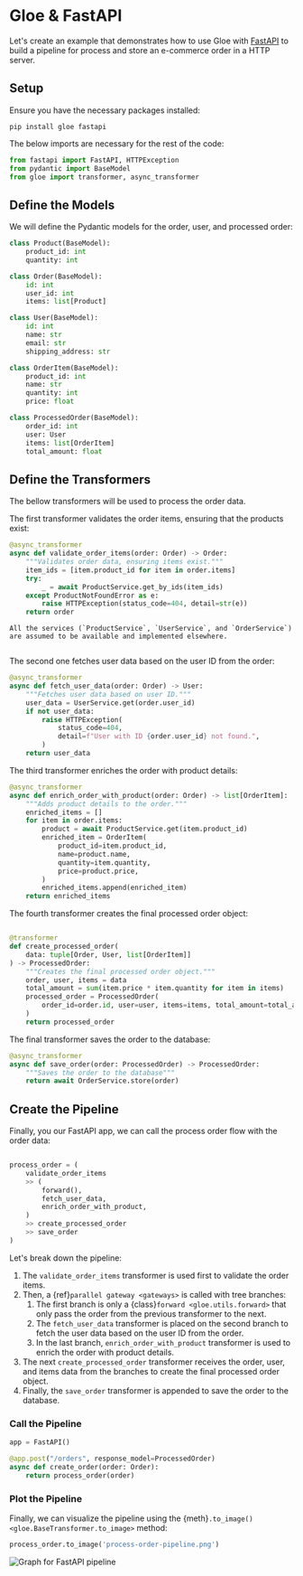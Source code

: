 # Gloe & FastAPI

Let's create an example that demonstrates how to use Gloe with [FastAPI](https://fastapi.tiangolo.com/) to build a pipeline for process and store an e-commerce order in a HTTP server. 

## Setup

Ensure you have the necessary packages installed:

```shell
pip install gloe fastapi
```

The below imports are necessary for the rest of the code:

```python
from fastapi import FastAPI, HTTPException
from pydantic import BaseModel
from gloe import transformer, async_transformer
```

## Define the Models

We will define the Pydantic models for the order, user, and processed order:

```python
class Product(BaseModel):
    product_id: int
    quantity: int

class Order(BaseModel):
    id: int
    user_id: int
    items: list[Product]

class User(BaseModel):
    id: int
    name: str
    email: str
    shipping_address: str

class OrderItem(BaseModel):
    product_id: int
    name: str
    quantity: int
    price: float

class ProcessedOrder(BaseModel):
    order_id: int
    user: User
    items: list[OrderItem]
    total_amount: float
```


## Define the Transformers

The bellow transformers will be used to process the order data.

The first transformer validates the order items, ensuring that the products exist:

```python
@async_transformer
async def validate_order_items(order: Order) -> Order:
    """Validates order data, ensuring items exist."""
    item_ids = [item.product_id for item in order.items]
    try:
        _ = await ProductService.get_by_ids(item_ids)
    except ProductNotFoundError as e:
        raise HTTPException(status_code=404, detail=str(e))
    return order
```

```{important}
All the services (`ProductService`, `UserService`, and `OrderService`) are assumed to be available and implemented elsewhere.
```

```{note}
```

The second one fetches user data based on the user ID from the order:

```python
@async_transformer
async def fetch_user_data(order: Order) -> User:
    """Fetches user data based on user ID."""
    user_data = UserService.get(order.user_id)
    if not user_data:
        raise HTTPException(
            status_code=404,
            detail=f"User with ID {order.user_id} not found.",
        )
    return user_data

```

The third transformer enriches the order with product details:

```python
@async_transformer
async def enrich_order_with_product(order: Order) -> list[OrderItem]:
    """Adds product details to the order."""
    enriched_items = []
    for item in order.items:
        product = await ProductService.get(item.product_id)
        enriched_item = OrderItem(
            product_id=item.product_id,
            name=product.name,
            quantity=item.quantity,
            price=product.price,
        )
        enriched_items.append(enriched_item)
    return enriched_items
```

The fourth transformer creates the final processed order object:

```python

@transformer
def create_processed_order(
    data: tuple[Order, User, list[OrderItem]]
) -> ProcessedOrder:
    """Creates the final processed order object."""
    order, user, items = data
    total_amount = sum(item.price * item.quantity for item in items)
    processed_order = ProcessedOrder(
        order_id=order.id, user=user, items=items, total_amount=total_amount
    )
    return processed_order
```

The final transformer saves the order to the database:

```python
@async_transformer
async def save_order(order: ProcessedOrder) -> ProcessedOrder:
    """Saves the order to the database"""
    return await OrderService.store(order)
```

## Create the Pipeline

Finally, you our FastAPI app, we can call the process order flow with the order data:

```python

process_order = (
    validate_order_items
    >> (
        forward(),
        fetch_user_data,
        enrich_order_with_product,
    )
    >> create_processed_order
    >> save_order
)
```

Let's break down the pipeline:

1. The `validate_order_items` transformer is used first to validate the order items.
2. Then, a {ref}`parallel gateway <gateways>` is called with tree branches:
   1. The first branch is only a {class}`forward <gloe.utils.forward>` that only pass the order from the previous transformer to the next.
   2. The `fetch_user_data` transformer is placed on the second branch to fetch the user data based on the user ID from the order.
   3. In the last branch, `enrich_order_with_product` transformer is used to enrich the order with product details.
3. The next `create_processed_order` transformer receives the order, user, and items data from the branches to create the final processed order object.
4. Finally, the `save_order` transformer is appended to save the order to the database.

### Call the Pipeline

```python
app = FastAPI()

@app.post("/orders", response_model=ProcessedOrder)
async def create_order(order: Order):
    return process_order(order)
```


### Plot the Pipeline

Finally, we can visualize the pipeline using the {meth}`.to_image() <gloe.BaseTransformer.to_image>` method:

```python
process_order.to_image('process-order-pipeline.png')
```




![Graph for FastAPI pipeline](../_static/assets/fastapi-pipeline.jpeg)
